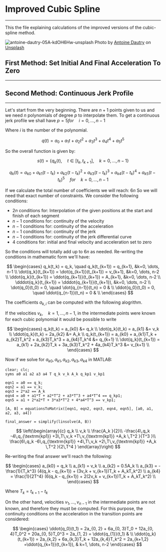 # Improved Cubic Spline 
------
This the file explaining calculations of the improved versions of the cubic-spline method.

![antoine-dautry-05A-kdOH6Hw-unsplash](https://github.com/ArthasMenethil-A/Delta-Robot-Trajectory-Planning/assets/69509720/c542bfd2-395a-4449-a1b9-7c200ccce1b5)
Photo by <a href="https://unsplash.com/@antoine1003?utm_source=unsplash&utm_medium=referral&utm_content=creditCopyText">Antoine Dautry</a> on <a href="https://unsplash.com/photos/05A-kdOH6Hw?utm_source=unsplash&utm_medium=referral&utm_content=creditCopyText">Unsplash</a>

## First Method: Set Initial And Final Acceleration To Zero
------

## Second Method: Continuous Jerk Profile
------
Let's start from the very beginning. There are $n+1$ points given to us and we need $n$ polynomials of degree $p$ to interpolate them. To get a continuous jerk profile we shall have $p=5 for \quad i=0,\dots,n-1$

Where $i$ is the number of the polynomial.

$$ q(t) = a_0 + a_1t + a_2t^2 + a_3t^3 + a_4t^4 + a_5t^5 $$

So the overall function is given by: 

$$ s(t) = \lbrace q_k(t), \quad t\in [t_k, t_{k+1}], \quad k=0, \dots, n-1\rbrace $$

$$ q_k(t) = a_{k0} + a_{k1}(t-t_k) + a_{k2}(t-t_k)^2 + a_{k3}(t - t_k)^3 + a_{k4}(t - t_k)^4 + a_{k5}(t - t_k)^5 \quad for \quad k=0,\dots, n-1 $$

If we calculate the total number of coefficients we will reach: $6n$
So we will need that exact number of constraints. We consider the following conditions:

- $2n$ conditions for: Interpolation of the given positions at the start and finish of each segment
- $n-1$ conditions for: continuity of the velocity
- $n-1$ conditions for: continuity of the acceleration
- $n-1$ conditions for: continuity of the jerk
- $n-1$ conditions for: continuity of the jerk differential curve
- $4$ conditions for: initial and final velocity and acceleration set to zero

So the conditions will totally add up to $6n$ as needed. Re-writing the conditions in mathematic form we'll have: 

$$
\begin{cases}
  q_k(t_k) = q_k, \quad q_k(t_{k+1}) = q_{k+1}, &k=0, \dots, n-1 \\
  \dot{q_k}(t_{k+1}) = \dot{q_{k+1}}(t_{k+1}) = v_{k+1},  &k=0, \dots, n-2 \\
  \ddot{q_k}(t_{k+1}) = \ddot{q_{k+1}}(t_{k+1}) = A_{k+1}, &k=0, \dots, n-2 \\ 
  \dddot{q_k}(t_{k+1}) = \dddot{q_{k+1}}(t_{k+1}), &k=0, \dots, n-2 \\
  \dot{q_0}(t_0) = 0, \quad \dot{q_{n-1}}(t_n) = 0 & \\ 
  \ddot{q_0}(t_0) = 0, \quad \ddot{q_{n-1}}(t_n) = 0 & \\ 
\end{cases}
$$

The coefficients $a_{k, i}$ can be computed with the following alogrithm.

If the velocities $v_k, \quad k=1, \dots, n-1$, in the intermediate points were known for each cubic polynomial it would be possible to write

$$
\begin{cases}
  q_k(t_k) = a_{k0} &= q_k \\ 
  \dot{q_k}(t_k) = a_{k1} &= v_k \\
  \ddot{q_k}(t_k) = 2a_{k2} &= A_k \\ 
  q_k(t_{k+1}) = a_{k0} + a_{k1}T_k + a_{k2}T_k^2 + a_{k3}T_k^3 + a_{k4}T_k^4 &= q_{k+1} \\ 
  \dot{q_k}(t_{k+1}) = a_{k1} + 2a_{k2}T_k + 3a_{k3}T_k^2 + 4a_{k4}T_k^3 &= v_{k+1} \\ 
\end{cases}
$$

Now if we solve for $a_{k0}, a_{k1}, a_{k2}, a_{k3}, a_{k4}$ in MATLAB:

```
clear; clc;
syms a0 a1 a2 a3 a4 T q_k v_k A_k q_kp1 v_kp1

eqn1 = a0 == q_k;
eqn2 = a1 == v_k;
eqn3 = 2*a2 == A_k
eqn4 = a0 + a1*T + a2*T^2 + a3*T^3 + a4*T^4 == q_kp1;
eqn5 = a1 + 2*a2*T + 3*a3*T^2 + 4*a4*T^3 == v_kp1;

[A, B] = equationsToMatrix([eqn1, eqn2, eqn3, eqn4, eqn5], [a0, a1, a2, a3, a4]) 

final_answer = simplify(linsolve(A, B))
```

$$
\left(\begin{array}{c}
q_k \\
v_k \\
\frac{A_k }{2}\\
-\frac{4\,q_k -4\,q_{\textrm{kp1}} +3\,T\,v_k +T\,v_{\textrm{kp1}} +A_k \,T^2 }{T^3 }\\
\frac{6\,q_k -6\,q_{\textrm{kp1}} +4\,T\,v_k +2\,T\,v_{\textrm{kp1}} +A_k \,T^2 }{2\,T^4 }
\end{array}\right)
$$ 

Re-writing the final answer we'll reach the following: 

$$
\begin{cases}
  a_{k0} = q_k \\
  a_{k1} = v_k \\
  a_{k2} = 0.5A_k \\
  a_{k3} = -\frac{1}{T_k^3} (4(q_k - q_{k+1}) + (3v_k + v_{k+1})T_k + A_kT_k^2) \\
  a_{k4} = \frac{1}{2T^4} (6(q_k - q_{k+1}) + 2(2v_k + v_{k+1})T_k + A_kT_k^2) \\
\end{cases}
$$

Where $T_k = t_{k+1} - t_k$

On the other hand, velocities $v_1, \dots, v_{n-1}$ in the intermediate points are not known, and therefore they must be computed. For this purpose, the continuity conditions on the acceleration in the transition points are considered:

$$
\begin{cases}
  \ddot{q_0}(t_1) = 2a_{0, 2} + 6a_{0, 3}T_0 + 12a_{0, 4}T_0^2 + 20a_{0, 5}T_0^3 = 2a_{1, 2} = \ddot{q_{1}}(t_1) & \\ 
  \ddot{q_k}(t_{k+1}) = 2a_{k,2} + 6a_{k,3}T_k + 12a_{k,4}T_k^2 = 2a_{k+1,2} =\ddot{q_{k+1}}(t_{k+1}), & k=1, \dots, n-2
\end{cases}
$$





